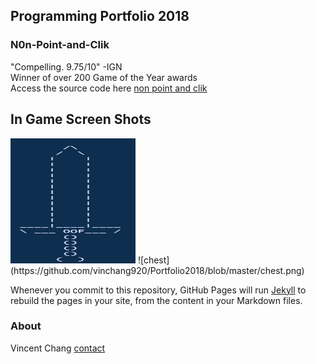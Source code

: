 ## Programming Portfolio 2018
### N0n-Point-and-Clik
 "Compelling. 9.75/10" -IGN <br>
 Winner of over 200 Game of the Year awards<br>
Access the source code here [non point and clik ](https://github.com/DoubekSeth/NonPointAndClick) <br>

## In Game Screen Shots
<img src="https://github.com/vinchang920/Portfolio2018/blob/master/sword.png" width="200" height="200" />
![chest](https://github.com/vinchang920/Portfolio2018/blob/master/chest.png)

Whenever you commit to this repository, GitHub Pages will run [Jekyll](https://jekyllrb.com/) to rebuild the pages in your site, from the content in your Markdown files.

### About
Vincent Chang
[contact](vincchan9510@granitesd.org)


